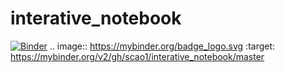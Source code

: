 # interative_notebook
[![Binder](https://mybinder.org/badge_logo.svg)](https://mybinder.org/v2/gh/scao1/interative_notebook/master)
.. image:: https://mybinder.org/badge_logo.svg
:target: https://mybinder.org/v2/gh/scao1/interative_notebook/master
